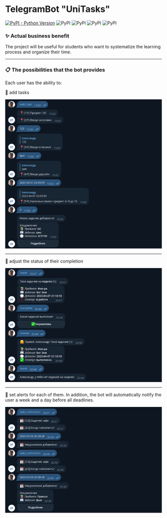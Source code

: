 # TelegramBot "UniTasks"

[![PyPI - Python Version](https://img.shields.io/pypi/pyversions/mysqlclient)](https://img.shields.io/pypi/pyversions/aiogram)
![PyPI](https://img.shields.io/pypi/v/aiogram?label=aiogram&color=red)
![PyPI](https://img.shields.io/pypi/v/mysqlclient?label=mysqlclient&color=green)
![PyPI](https://img.shields.io/pypi/v/APScheduler?label=APScheduler&color=pink)
![PyPI](https://img.shields.io/pypi/v/redis?label=redis&color=brown)

### :sparkles: Actual business benefit

The project will be useful for students who want to systematize the learning process and organize their time.

___

### :clipboard: The possibilities that the bot provides

Each user has the ability to:

:black_square_button: add tasks

![Add task](https://github.com/ShatAlex/TelegramBot-UniTasks/blob/master/ReadMeImages/add_task.png)

___

:black_square_button: adjust the status of their completion

![Adjust status](https://github.com/ShatAlex/TelegramBot-UniTasks/blob/master/ReadMeImages/adjust_status.png)

___

:black_square_button: set alerts for each of them. In addition, the bot will automatically notify the user a week and a day before all deadlines.

![Alert](https://github.com/ShatAlex/TelegramBot-UniTasks/blob/master/ReadMeImages/alert.png)
